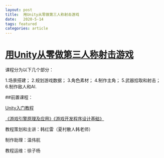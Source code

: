 ```yaml
---
layout: post
title:  用Unity从零做第三人称射击游戏
date:   2020-5-14
tags: featured
categories: article 
---
```


# [用Unity从零做第三人称射击游戏](https://www.bilibili.com/video/BV1H5411s7W8/)

课程分为以下几个部分：

1.场景搭建；
2.规划游戏数据；
3.角色素材；
4.制作主角；
5.武器拾取和射击；
6.制作敌人和AI.

##前置课程：

[Unity入门教程](https://www.bilibili.com/video/av90007372/)

[《游戏引擎原理及应用》《游戏开发程序设计基础》](https://www.icourse163.org/u/ykt1504248232794?userId=1029382301&_trace_c_p_k2_=80150f)

教程策划和主讲：韩红雷（夏村散人韩老师）

制作助理：温伟航

教程运维：徐子杨

<script>
  (function(i,s,o,g,r,a,m){i['GoogleAnalyticsObject']=r;i[r]=i[r]||function(){
  (i[r].q=i[r].q||[]).push(arguments)},i[r].l=1*new Date();a=s.createElement(o),
  m=s.getElementsByTagName(o)[0];a.async=1;a.src=g;m.parentNode.insertBefore(a,m)
  })(window,document,'script','https://www.google-analytics.com/analytics.js','ga');

  ga('create', 'UA-85986843-1', 'auto');
  ga('send', 'pageview');

</script>